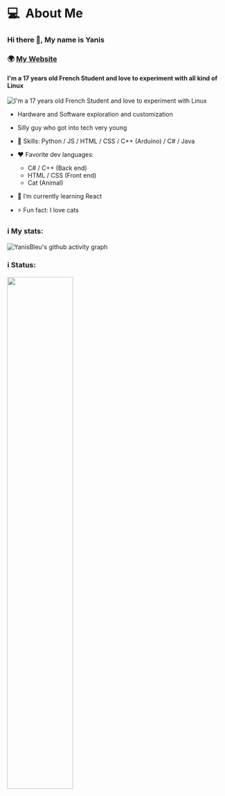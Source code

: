 <h1 style="display: flex; justify-content: space-between;">
  <div>
     <span align="left">💻&nbsp;&nbsp;About Me</span>
  </div>
</h1>

### Hi there 👋, My name is Yanis
### 🌍 [My Website](https://yanisbleu.github.io)
#### I'm a 17 years old French Student and love to experiment with all kind of Linux
![I'm a 17 years old French Student and love to experiment with Linux](https://i.pinimg.com/736x/88/d4/da/88d4da6416a1f3b9d65979c93efcd23d.jpg)


- Hardware and Software exploration and customization
- Silly guy who got into tech very young

  
- 🧠 Skills:  Python / JS / HTML / CSS / C++ (Arduino) / C# / Java


- ❤️ Favorite dev languages:
   - C# / C++ (Back end)
   - HTML / CSS (Front end)
   - Cat (Animal)


- 🌱 I’m currently learning React 
- ⚡ Fun fact: I love cats

### ℹ️ My stats:
![YanisBleu's github activity graph](https://github-readme-activity-graph.vercel.app/graph?username=YanisBleu&bg_color=000000&color=0C0CE0&line=000080&point=ffffff&area=true&hide_border=true)

### ℹ️ Status:
<div align="left" dir="auto">
   <img style="width: 55%;" src="https://lanyard.cnrad.dev/api/798310011335606315?borderRadius=5&bg=040457&idleMessage=&theme=dark&showDisplayName=true&animated=true"/>
</div>
